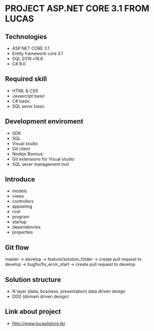 # PROJECT ASP.NET CORE 3.1 FROM LUCAS
## Technologies
- ASP.NET CORE 3.1
- Entity framework core 3.1
- SQL 2019 v18.6
- C# 8.0
## Required skill
- HTML & CSS
- Javascript basic
- C# basic
- SQL sever basic
## Development enviroment
- SDK
- SQL
- Visual studio
- Git client
- Nodejs
Bonnus: 
- Git extensions for Visual studio
- SQL sever management tool
## Introduce
- models
- views
- controllers
- appseting
- root
- program
- startup
- dependencies
- properties
## Git flow
master -> develop -> feature/solution_folder -> create pull request to develop -> bugfix/fix_error_start -> create pull request to develop
## Solution structure
- N layer (data, business, presentation) data driven design
- DDD (domain driven design)
## Link about project
- http://www.lucasitstore.tk/